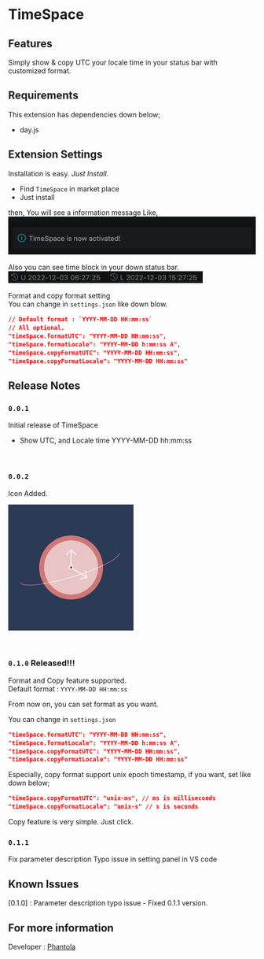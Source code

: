 # TimeSpace

## Features

Simply show & copy UTC your locale time in your status bar with customized format.

## Requirements

This extension has dependencies down below;

-   day.js

## Extension Settings

Installation is easy. _Just Install_.

-   Find `TimeSpace` in market place
-   Just install

then, You will see a information message Like,  
![figure1](./readme_assets/after-install.png)

Also you can see time block in your down status bar.  
![figure2](./readme_assets/timespace-activated.png)

Format and copy format setting  
You can change in `settings.json` like down blow.

```json
// Default format : `YYYY-MM-DD HH:mm:ss`
// All optional.
"timeSpace.formatUTC": "YYYY-MM-DD HH:mm:ss",
"timeSpace.formatLocale": "YYYY-MM-DD h:mm:ss A",
"timeSpace.copyFormatUTC": "YYYY-MM-DD HH:mm:ss",
"timeSpace.copyFormatLocale": "YYYY-MM-DD HH:mm:ss"
```

## Release Notes

### `0.0.1`

Initial release of TimeSpace

-   Show UTC, and Locale time YYYY-MM-DD hh:mm:ss

<br/>

### `0.0.2`

Icon Added.

![icon](./icon.png)

<br/>

### `0.1.0` Released!!!

Format and Copy feature supported.  
Default format : `YYYY-MM-DD HH:mm:ss`

From now on, you can set format as you want.

You can change in `settings.json`

```json
"timeSpace.formatUTC": "YYYY-MM-DD HH:mm:ss",
"timeSpace.formatLocale": "YYYY-MM-DD h:mm:ss A",
"timeSpace.copyFormatUTC": "YYYY-MM-DD HH:mm:ss",
"timeSpace.copyFormatLocale": "YYYY-MM-DD HH:mm:ss"
```

Especially, copy format support unix epoch timestamp, if you want, set like down below;

```json
"timeSpace.copyFormatUTC": "unix-ms", // ms is milliseconds
"timeSpace.copyFormatLocale": "unix-s" // s is seconds
```

Copy feature is very simple. Just click.

### `0.1.1`

Fix parameter description Typo issue in setting panel in VS code

## Known Issues

[0.1.0] : Parameter description typo issue - Fixed 0.1.1 version.

## For more information

Developer : [Phantola](https://github.com/phantola)
